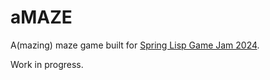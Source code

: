 # aMAZE

A(mazing) maze game built for [Spring Lisp Game Jam 2024](https://itch.io/jam/spring-lisp-game-jam-2024).

Work in progress.
